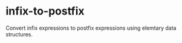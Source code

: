 # infix-to-postfix
Convert infix expressions to postfix expressions using elemtary data structures.
